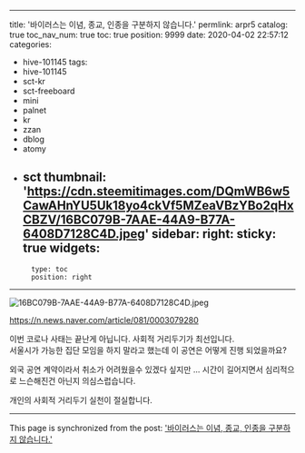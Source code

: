 
---
title: '바이러스는 이념, 종교, 인종을 구분하지 않습니다.'
permlink: arpr5
catalog: true
toc_nav_num: true
toc: true
position: 9999
date: 2020-04-02 22:57:12
categories:
- hive-101145
tags:
- hive-101145
- sct-kr
- sct-freeboard
- mini
- palnet
- kr
- zzan
- dblog
- atomy
- sct
thumbnail: 'https://cdn.steemitimages.com/DQmWB6w5CawAHnYU5Uk18yo4ckVf5MZeaVBzYBo2qHxCBZV/16BC079B-7AAE-44A9-B77A-6408D7128C4D.jpeg'
sidebar:
    right:
        sticky: true
widgets:
    -
        type: toc
        position: right
---


![16BC079B-7AAE-44A9-B77A-6408D7128C4D.jpeg](https://cdn.steemitimages.com/DQmWB6w5CawAHnYU5Uk18yo4ckVf5MZeaVBzYBo2qHxCBZV/16BC079B-7AAE-44A9-B77A-6408D7128C4D.jpeg)

https://n.news.naver.com/article/081/0003079280

이번 코로나 사태는 끝난게 아닙니다.  사회적 거리두기가 최선입니다.  
서울시가 가능한 집단 모임을 하지 말라고 했는데 이 공연은 어떻게 진행 되었을까요? 

외국 공연 계약이라서 취소가 어려웠을수 있겠다 싶지만 ... 
시간이 길어지면서 심리적으로 느슨해진건 아닌지 의심스럽습니다.  

개인의 사회적 거리두기 실천이 절실합니다.

- - -

This page is synchronized from the post: ['바이러스는 이념, 종교, 인종을 구분하지 않습니다.'](https://steemit.com/@kingbit/arpr5)
